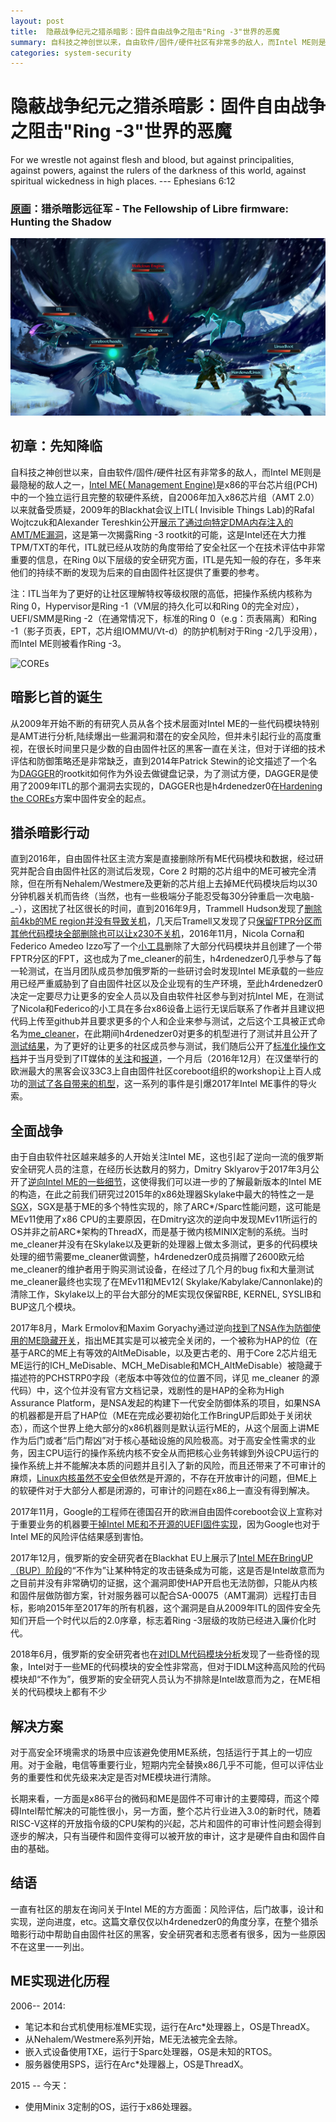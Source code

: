 ```yaml
---
layout: post
title:  隐蔽战争纪元之猎杀暗影：固件自由战争之阻击"Ring -3"世界的恶魔
summary: 自科技之神创世以来，自由软件/固件/硬件社区有非常多的敌人，而Intel ME则是最隐秘的敌人之一，Intel ME( Management Engine)是x86的平台芯片组(PCH)中的一个独立运行且完整的软硬件系统...
categories: system-security
---
```



# 隐蔽战争纪元之猎杀暗影：固件自由战争之阻击"Ring -3"世界的恶魔

For we wrestle not against flesh and blood, but against principalities, against powers, against the rulers of the darkness of this world, against spiritual wickedness in high places. --- Ephesians 6:12

### [原画](https://github.com/hardenedlinux/Hardenedlinux_design)：猎杀暗影远征军 - The Fellowship of Libre firmware: Hunting the Shadow

![hunting_the_shadow](/images/hunting_the_shadow.jpg)


## 初章：先知降临

自科技之神创世以来，自由软件/固件/硬件社区有非常多的敌人，而Intel ME则是最隐秘的敌人之一，[Intel ME( Management Engine)](https://github.com/hardenedlinux/firmware-anatomy/blob/master/hack_ME/me_info.md)是x86的平台芯片组(PCH)中的一个独立运行且完整的软硬件系统，自2006年加入x86芯片组（AMT 2.0）以来就备受质疑，2009年的Blackhat会议上ITL( Invisible Things Lab)的Rafal Wojtczuk和Alexander Tereshkin公开[展示了通过向特定DMA内存注入的AMT/ME漏洞](https://www.blackhat.com/presentations/bh-usa-09/TERESHKIN/BHUSA09-Tereshkin-Ring3Rootkit-SLIDES.pdf)，这是第一次揭露Ring -3 rootkit的可能，这是Intel还在大力推TPM/TXT的年代，ITL就已经从攻防的角度带给了安全社区一个在技术评估中非常重要的信息，在Ring 0以下层级的安全研究方面，ITL是先知一般的存在，多年来他们的持续不断的发现为后来的自由固件社区提供了重要的参考。

注：ITL当年为了更好的让社区理解特权等级权限的高低，把操作系统内核称为Ring 0，Hypervisor是Ring -1（VM层的持久化可以和Ring 0的完全对应），UEFI/SMM是Ring -2（在通常情况下，标准的Ring 0（e.g：页表隔离）和Ring -1（影子页表，EPT，芯片组IOMMU/Vt-d）的防护机制对于Ring -2几乎没用），而Intel ME则被看作Ring -3。

![COREs](/images/rings.png)


## 暗影匕首的诞生

从2009年开始不断的有研究人员从各个技术层面对Intel ME的一些代码模块特别是AMT进行分析,陆续爆出一些漏洞和潜在的安全风险，但并未引起行业的高度重视，在很长时间里只是少数的自由固件社区的黑客一直在关注，但对于详细的技术评估和防御策略还是非常缺乏，直到2014年Patrick Stewin的论文描述了一个名为[DAGGER](https://depositonce.tu-berlin.de/bitstream/11303/4494/1/stewin_patrick.pdf)的rootkit如何作为外设去做键盘记录，为了测试方便，DAGGER是使用了2009年ITL的那个漏洞去实现的，DAGGER也是h4rdenedzer0在[Hardening the COREs](https://github.com/hardenedlinux/hardenedlinux_profiles/blob/master/slide/hardening_the_core.pdf)方案中固件安全的起点。


## 猎杀暗影行动

直到2016年，自由固件社区主流方案是直接删除所有ME代码模块和数据，经过研究并配合自由固件社区的测试后发现，Core 2 时期的芯片组中的ME可被完全清除，但在所有Nehalem/Westmere及更新的芯片组上去掉ME代码模块后均以30分钟机器关机而告终（当然，也有一些极端分子能忍受每30分钟重启一次电脑-_-），这困扰了社区很长的时间，直到2016年9月，Trammell Hudson发现了[删除前4kb的ME region并没有导致关机](https://www.coreboot.org/pipermail/coreboot/2016-September/082016.html)，几天后Tramell又发现了只[保留FTPR分区而其他代码模块全部删除也可以让x230不关机](https://www.coreboot.org/pipermail/coreboot/2016-September/082038.html)，2016年11月，Nicola Corna和Federico Amedeo Izzo写了一个[小工具](https://www.coreboot.org/pipermail/coreboot/attachments/20161104/995e9e5d/attachment-0005.obj)删除了大部分代码模块并且创建了一个带FPTR分区的FPT，这也成为了me_cleaner的前生，h4rdenedzer0几乎参与了每一轮测试，在当月团队成员参加俄罗斯的一些研讨会时发现Intel ME承载的一些应用已经严重威胁到了自由固件社区以及企业现有的生产环境，至此h4rdenedzer0决定一定要尽力让更多的安全人员以及自由软件社区参与到对抗Intel ME，在测试了Nicola和Federico的小工具在多台x86设备上运行无误后联系了作者并且建议把代码上传至github并且要求更多的个人和企业来参与测试，之后这个工具被正式命名为[me_cleaner](https://github.com/corna/me_cleaner)，在此期间h4rdenedzer0对更多的机型进行了测试并且公开了[测试结果](https://github.com/hardenedlinux/hardenedlinux_profiles/tree/master/coreboot)，为了更好的让更多的社区成员参与测试，我们随后公开了[标准化操作文档](https://hardenedlinux.github.io/firmware/2016/11/17/neutralize_ME_firmware_on_sandybridge_and_ivybridge.html)并于当月受到了IT媒体的[关注](https://hackaday.com/2016/11/28/neutralizing-intels-management-engine/)和[报道](https://news.ycombinator.com/item?id=13056997)，一个月后（2016年12月）在汉堡举行的欧洲最大的黑客会议33C3上自由固件社区coreboot组织的workshop让上百人成功的[测试了各自带来的机型](https://github.com/corna/me_cleaner/issues/3)，这一系列的事件是引爆2017年Intel ME事件的导火索。


## 全面战争

由于自由软件社区越来越多的人开始关注Intel ME，这也引起了逆向一流的俄罗斯安全研究人员的注意，在经历长达数月的努力，Dmitry Sklyarov于2017年3月公开了[逆向Intel ME的一些细节](https://www.troopers.de/downloads/troopers17/TR17_ME11_Static.pdf)，这使得我们可以进一步的了解最新版本的Intel ME的构造，在此之前我们研究过2015年的x86处理器Skylake中最大的特性之一是[SGX](https://github.com/hardenedlinux/firmware-anatomy/blob/master/notes/sgx.md)，SGX是基于ME的多个特性实现的，除了ARC*/Sparc性能问题，这可能是MEv11使用了x86 CPU的主要原因，在Dmitry这次的逆向中发现MEv11所运行的OS并非之前ARC*架构的ThreadX，而是基于微内核MINIX定制的系统。当时me_cleaner并没有在Skylake以及更新的处理器上做太多测试，更多的代码模块处理的细节需要me_cleaner做调整，h4rdenedzer0成员捐赠了2600欧元给me_cleaner的维护者用于购买测试设备，在经过了几个月的bug fix和大量测试me_cleaner最终也实现了在MEv11和MEv12( Skylake/Kabylake/Cannonlake)的清除工作，Skylake以上的平台大部分的ME实现仅保留RBE, KERNEL, SYSLIB和BUP这几个模块。

2017年8月，Mark Ermolov和Maxim Goryachy通过逆向[找到了NSA作为防御使用的ME隐藏开关](http://blog.ptsecurity.com/2017/08/disabling-intel-me.html)，指出ME其实是可以被完全关闭的，一个被称为HAP的位（在基于ARC的ME上有等效的AltMeDisable，以及更古老的、用于Core 2芯片组无ME运行的ICH_MeDisable、MCH_MeDisable和MCH_AltMeDisable）被隐藏于描述符的PCHSTRP0字段（老版本中等效位的位置不同，详见 me_cleaner 的源代码）中，这个位并没有官方文档记录，戏剧性的是HAP的全称为High Assurance Platform，是NSA发起的构建下一代安全防御体系的项目，如果NSA的机器都是开启了HAP位（ME在完成必要初始化工作BringUP后即处于关闭状态），而这个世界上绝大部分的x86机器则是默认运行ME的，从这个层面上讲ME作为后门或者“后门帮凶”对于核心基础设施的风险极高。对于高安全性需求的业务，因主CPU运行的操作系统内核不安全从而把核心业务转嫁到外设CPU运行的操作系统上并不能解决本质的问题并且引入了新的风险，而且还带来了不可审计的麻烦，[Linux内核虽然不安全](https://www.solidot.org/story?sid=53333)但依然是开源的，不存在开放审计的问题，但ME上的软硬件对于大部分人都是闭源的，可审计的问题在x86上一直没有得到解决。

2017年11月，Google的工程师在德国召开的欧洲自由固件coreboot会议上宣称对于重要业务的机器要[干掉Intel ME和不开源的UEFI固件实现](https://www.solidot.org/story?sid=54291)，因为Google也对于Intel ME的风险评估结果感到害怕。

2017年12月，俄罗斯的安全研究者在Blackhat EU上展示了[Intel ME在BringUP（BUP）阶段](http://blog.ptsecurity.ru/2018/01/intel-me.html)的“不作为”让某种特定的攻击链条成为可能，这是否是Intel故意而为之目前并没有非常确切的证据，这个漏洞即使HAP开启也无法防御，只能从内核和固件层做防御方案，针对服务器可以配合SA-00075（AMT漏洞）远程打击目标，影响2015年至2017年的所有机器，这个漏洞是自从2009年ITL的固件安全先知们开启一个时代以后的2.0序章，标志着Ring -3层级的攻防已经进入廉价化时代。

2018年6月，俄罗斯的安全研究者也在[对IDLM代码模块分析](https://github.com/ptresearch/IntelME-Crypto/blob/master/Intel%20ME%20Security%20keys%20Genealogy%2C%20Obfuscation%20and%20other%20Magic.pdf)发现了一些奇怪的现象，Intel对于一些ME的代码模块的安全性非常高，但对于IDLM这种高风险的代码模块却“不作为”，俄罗斯的安全研究人员认为不排除是Intel故意而为之，在ME相关的代码模块上都有不少


## 解决方案

对于高安全环境需求的场景中应该避免使用ME系统，包括运行于其上的一切应用。对于金融，电信等重要行业，短期内完全替换x86几乎不可能，但可以评估业务的重要性和优先级来决定是否对ME模块进行清除。

长期来看，一方面是x86平台的微码和ME是固件不可审计的主要障碍，而这个障碍Intel帮忙解决的可能性很小，另一方面，整个芯片行业进入3.0的新时代，随着RISC-V这样的开放指令级的CPU架构的兴起，芯片和固件的可审计性问题会得到逐步的解决，只有当硬件和固件变得可以被开放的审计，这才是硬件自由和固件自由的基础。


## 结语

一直有社区的朋友在询问关于Intel ME的方方面面：风险评估，后门故事，设计和实现，逆向进度，etc。这篇文章仅仅以h4rdenedzer0的角度分享，在整个猎杀暗影行动中帮助自由固件社区的黑客，安全研究者和志愿者有很多，因为一些原因不在这里一一列出。


## ME实现进化历程

2006-- 2014: 

  * 笔记本和台式机使用标准ME实现，运行在Arc*处理器上，OS是ThreadX。
  * 从Nehalem/Westmere系列开始，ME无法被完全去除。
  * 嵌入式设备使用TXE，运行于Sparc处理器，OS是未知的RTOS。
  * 服务器使用SPS，运行在Arc*处理器上，OS是ThreadX。

2015 -- 今天：
  
  * 使用Minix 3定制的OS，运行于x86处理器。
